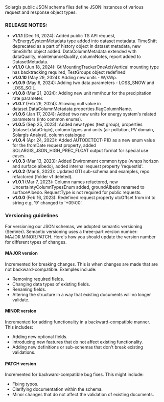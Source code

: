 Solargis public JSON schema files define JSON instances of various request and response object types.

### RELEASE NOTES:
- **v1.1.1** (Dec 16, 2024): Added public TS API request, PvEnergySystemMetadata type added into dataset metadata. TimeShift deprecated as a part of history object in dataset metadata, new timeShifts object added. DataColumnMetadata extended with dataQuality, maintenanceQuality, columnNotes, report added to DatasetMetadata.
- **v1.1.0** (Jun 18, 2024): GtiMountingTrackerOneAxisVertical mounting type has backtracking required, TestGroups object redefined 
- **v1.0.10** (May 29, 2024): Adding new units - W/kWp.
- **v1.0.9** (May 6, 2024): Adding two data parameters - LOSS_SNOW and LOSS_SOIL.
- **v1.0.8** (Mar 21, 2024): Adding new unit mm/hour for the precipitation rate parameter.
- **v1.0.7** (Feb 29, 2024): Allowing null value in dataset.DataColumnMetadata.properties.flagColumnName.
- **v1.0.6** (Jan 17, 2024): Added two new units for energy system's related parameters (into common enums).
- **v1.0.5** (Sep 25, 2023): Added new types (test group), properties (dataset.dataOrigin), column types and units (air pollution, PV domain, Solargis Analyst), column catalogue
- **v1.0.4** (Apr 24, 2023): Added AUTODETECT-P1D as a new enum value for the fromDate request property, added SOLARGIS_JSON_HIGH_PREC_FLOAT output format for special use cases.
- **v1.0.3** (Mar 13, 2023): Added Environment common type (wraps horizon and surface albedo), added internal request property 'requestId'.
- **v1.0.2** (Mar 8, 2023): Updated GTI sub-schema and examples, repo refactored (folder v1 deleted).
- **v1.0.1** (Mar 7, 2023): Column names refactored, new UncertaintyColumnTypesEnum added, groundAlbedo renamed to surfaceAlbedo. RequestType is not required for public requests.
- **v1.0.0** (Feb 16, 2023): Redefined request property utcOffset from int to string e.g, '9' changed to '+09:00'.


### Versioning guidelines
For versioning our JSON schemas, we adopted semantic versioning (SemVer). Semantic versioning uses a three-part version number: MAJOR.MINOR.PATCH. Here's how you should update the version number for different types of changes.

#### MAJOR version
Incremented for breaking changes. This is when changes are made that are not backward-compatible. Examples include:

* Removing required fields.
* Changing data types of existing fields.
* Renaming fields.
* Altering the structure in a way that existing documents will no longer validate.
#### MINOR version
Incremented for adding functionality in a backward-compatible manner. This includes:

* Adding new optional fields.
* Introducing new features that do not affect existing functionality.
* Adding new definitions or sub-schemas that don't break existing validations.
#### PATCH version
Incremented for backward-compatible bug fixes. This might include:

* Fixing typos.
* Clarifying documentation within the schema.
* Minor changes that do not affect the validation of existing documents.
